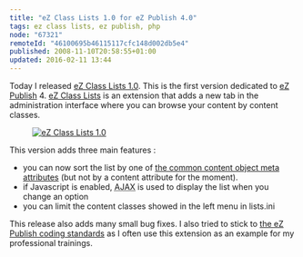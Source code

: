 ```yaml
---
title: "eZ Class Lists 1.0 for eZ Publish 4.0"
tags: ez class lists, ez publish, php
node: "67321"
remoteId: "46100695b46115117cfc148d002db5e4"
published: 2008-11-10T20:58:55+01:00
updated: 2016-02-11 13:44
---
```


Today I released [eZ Class Lists
1.0](http://projects.ez.no/ezclasslists/downloads/ez_class_lists_1_0). This is
the first version dedicated to [eZ Publish](/tag/ez-publish) 4. [eZ Class
Lists](http://projects.ez.no/ezclasslists) is an extension that adds a new tab
in the administration interface where you can browse your content by content
classes.

<figure class="object-center"><a href="/images/ez-class-lists-1-0.png"><img src="/images/660x/ez-class-lists-1-0.png" alt="eZ Class Lists 1.0"> </a></figure>


This version adds three main features :

* you can now sort the list by one of [the common content object meta
attributes](http://ez.no/doc/ez_publish/technical_manual/4_0/reference/modules/content/fetch_functions/list#eztoc87605_0_0_1)
(but not by a content attribute for the moment).
* if Javascript is enabled,
<abbr title="Asynchronous Javascript And XML">AJAX</abbr>  is used to display
the list when you change an option
* you can limit the content classes showed in
the left menu in lists.ini

This release also adds many small bug fixes. I also tried to stick to [the eZ
Publish coding
standards](https://github.com/ezsystems/ezcs) as I
often use this extension as an example for my professional trainings.
